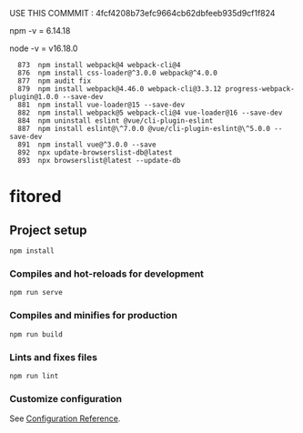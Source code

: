 USE THIS COMMMIT : 4fcf4208b73efc9664cb62dbfeeb935d9cf1f824

npm -v = 6.14.18

node -v = v16.18.0

```
  873  npm install webpack@4 webpack-cli@4
  876  npm install css-loader@^3.0.0 webpack@^4.0.0
  877  npm audit fix
  879  npm install webpack@4.46.0 webpack-cli@3.3.12 progress-webpack-plugin@1.0.0 --save-dev
  881  npm install vue-loader@15 --save-dev
  882  npm install webpack@5 webpack-cli@4 vue-loader@16 --save-dev
  884  npm uninstall eslint @vue/cli-plugin-eslint
  887  npm install eslint@\^7.0.0 @vue/cli-plugin-eslint@\^5.0.0 --save-dev
  891  npm install vue@^3.0.0 --save
  892  npx update-browserslist-db@latest
  893  npx browserslist@latest --update-db
```

# fitored

## Project setup
```
npm install
```

### Compiles and hot-reloads for development
```
npm run serve
```

### Compiles and minifies for production
```
npm run build
```

### Lints and fixes files
```
npm run lint
```

### Customize configuration
See [Configuration Reference](https://cli.vuejs.org/config/).
